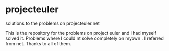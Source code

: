 projecteuler
============

solutions to the problems on projecteuler.net

This is the repository for the problems on project euler and i had myself solved it. Problems where I could nt solve completely on myown .
I referred from net. 
Thanks to all of them. 
